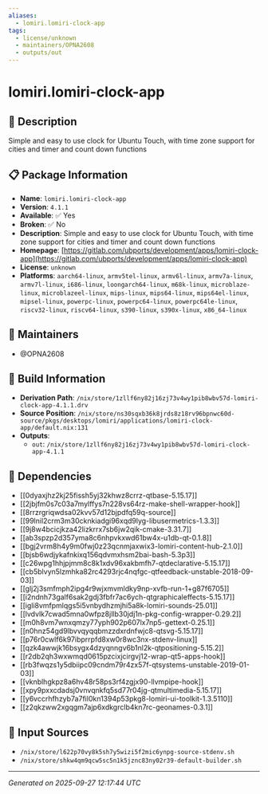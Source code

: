 ```yaml
---
aliases:
  - lomiri.lomiri-clock-app
tags:
  - license/unknown
  - maintainers/OPNA2608
  - outputs/out
---
```


# lomiri.lomiri-clock-app

## 📝 Description

Simple and easy to use clock for Ubuntu Touch, with time zone support for cities and timer and count down functions

## 📋 Package Information

- **Name**: `lomiri.lomiri-clock-app`
- **Version**: `4.1.1`
- **Available**: ✅ Yes
- **Broken**: ✅ No
- **Description**: Simple and easy to use clock for Ubuntu Touch, with time zone support for cities and timer and count down functions
- **Homepage**: [https://gitlab.com/ubports/development/apps/lomiri-clock-app](https://gitlab.com/ubports/development/apps/lomiri-clock-app)
- **License**: `unknown`
- **Platforms**: `aarch64-linux`, `armv5tel-linux`, `armv6l-linux`, `armv7a-linux`, `armv7l-linux`, `i686-linux`, `loongarch64-linux`, `m68k-linux`, `microblaze-linux`, `microblazeel-linux`, `mips-linux`, `mips64-linux`, `mips64el-linux`, `mipsel-linux`, `powerpc-linux`, `powerpc64-linux`, `powerpc64le-linux`, `riscv32-linux`, `riscv64-linux`, `s390-linux`, `s390x-linux`, `x86_64-linux`
## 👥 Maintainers

- @OPNA2608


## 🔧 Build Information

- **Derivation Path**: `/nix/store/1zllf6ny82j16zj73v4wy1pib8wbv57d-lomiri-clock-app-4.1.1.drv`
- **Source Position**: `/nix/store/ns30sqxb36k8jrds8z18rv96bpnwc60d-source/pkgs/desktops/lomiri/applications/lomiri-clock-app/default.nix:131`
- **Outputs**:
  - `out`:  `/nix/store/1zllf6ny82j16zj73v4wy1pib8wbv57d-lomiri-clock-app-4.1.1`

## 🔗 Dependencies

- [[0dyaxjhz2kj25fissh5yj32khwz8crrz-qtbase-5.15.17]]
- [[2jbjfm0s7c03a7mylffys7n228vs64rz-make-shell-wrapper-hook]]
- [[8rrzrgriqwdsa02kvv57d12bjpdfq59q-source]]
- [[99lnil2crm3m30cknkiadgi96xqd9lyg-libusermetrics-1.3.3]]
- [[9j8w4bcicjkza42lizkrrx7sb6jw2qik-cmake-3.31.7]]
- [[ab3spzp2d357yma8c6nhpvkxwd61bw4x-u1db-qt-0.1.8]]
- [[bgj2vrm8h4y9m0fwj0z23qcnmjaxwix3-lomiri-content-hub-2.1.0]]
- [[bjsb6wdjykafnkixq156qdvmxhsm2bai-bash-5.3p3]]
- [[c26wpg1hhjpjmm8c8k1xdv96xakbmfh7-qtdeclarative-5.15.17]]
- [[cb5blvyn5lzmhka82rc4293rjc4nqfgc-qtfeedback-unstable-2018-09-03]]
- [[glj2j3smfmph2ipg4r9wjxmvmldky9np-xvfb-run-1+g87f6705]]
- [[i2ndnh73galf6sak2gdj3fbfr7ac6ych-qtgraphicaleffects-5.15.17]]
- [[igli8vmfpmlqgs5i5vnbydhzmjhi5a8k-lomiri-sounds-25.01]]
- [[lvdvlk7cwad5mna0wfpz8jllb30jdj1n-pkg-config-wrapper-0.29.2]]
- [[m0h8vm7wnxqmzy77yph902p607lx7np5-gettext-0.25.1]]
- [[n0hnz54gd9lbvvqyqqbmzzdxrdnfwjc8-qtsvg-5.15.17]]
- [[p76r0cwlf6k97ibprrpfd8xw0r8wc3nx-stdenv-linux]]
- [[qzk4awwjk16bsygx4dzyqnngv6b1nl2k-qtpositioning-5.15.2]]
- [[r2db2qh3wxwmqd0615pzcixjcirgvj12-wrap-qt5-apps-hook]]
- [[rb3fwqzs1y5dbiipc09cndm79r4zx57f-qtsystems-unstable-2019-01-03]]
- [[vknblhgkpz8a6hv48r58ps3rf4zgjx90-llvmpipe-hook]]
- [[xpy9pxxcdadsj0vnvqnkfq5sd77r04jg-qtmultimedia-5.15.17]]
- [[y6vccrhfhzyb7a7fil0kn1394p53pkg8-lomiri-ui-toolkit-1.3.5110]]
- [[z2qkzww2xgqgm7ajp6xdkgrclb4kn7rc-geonames-0.3.1]]

## 📁 Input Sources

- `/nix/store/l622p70vy8k5sh7y5wizi5f2mic6ynpg-source-stdenv.sh`
- `/nix/store/shkw4qm9qcw5sc5n1k5jznc83ny02r39-default-builder.sh`

---
*Generated on 2025-09-27 12:17:44 UTC*
